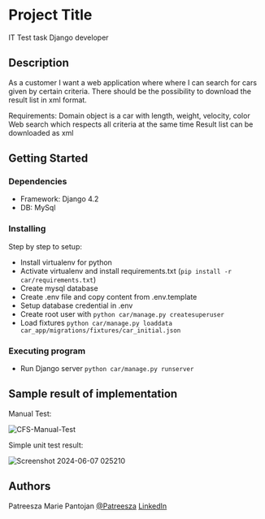 # Project Title

IT Test task Django developer

## Description

As a customer I want a web application where where I can search for cars given by certain criteria.
There should be the possibility to download the result list in xml format.

Requirements:
    Domain object is a car with length, weight, velocity, color
    Web search which respects all criteria at the same time
    Result list can be downloaded as xml

## Getting Started

### Dependencies

- Framework: Django 4.2
- DB: MySql 

### Installing

Step by step to setup:

- Install virtualenv for python
- Activate virtualenv and install requirements.txt (`pip install -r car/requirements.txt`)
- Create mysql database
- Create .env file and copy content from .env.template
- Setup database credential in .env 
- Create root user with `python car/manage.py createsuperuser`
- Load fixtures `python car/manage.py loaddata car_app/migrations/fixtures/car_initial.json`

### Executing program

- Run Django server `python car/manage.py runserver` 


## Sample result of implementation

Manual Test:

![CFS-Manual-Test](https://github.com/Patreesza/car-filter-system/assets/35329479/9e446ded-c857-4e4d-9ff7-021bb369e123)

Simple unit test result: 

![Screenshot 2024-06-07 025210](https://github.com/Patreesza/car-filter-system/assets/35329479/d0999d98-1aee-4c09-9898-e0bf29d957c4)


## Authors

Patreesza Marie Pantojan
[@Patreesza](https://github.com/Patreesza)
[LinkedIn](https://www.linkedin.com/in/patreesza-marie-pantojan/)

